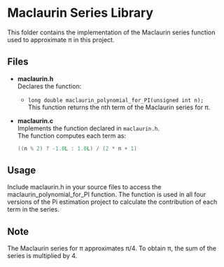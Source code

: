 # Maclaurin Series Library

This folder contains the implementation of the Maclaurin series function used to approximate π in this project.

## Files

- **maclaurin.h**  
  Declares the function:
  - `long double maclaurin_polynomial_for_PI(unsigned int n);`  
    This function returns the nth term of the Maclaurin series for π.

- **maclaurin.c**  
  Implements the function declared in `maclaurin.h`.  
  The function computes each term as:
  ```c
  ((n % 2) ? -1.0L : 1.0L) / (2 * n + 1)

## Usage
Include maclaurin.h in your source files to access the maclaurin_polynomial_for_PI function.
The function is used in all four versions of the Pi estimation project to calculate the contribution of each term in the series.

## Note
The Maclaurin series for π approximates π/4. To obtain π, the sum of the series is multiplied by 4.